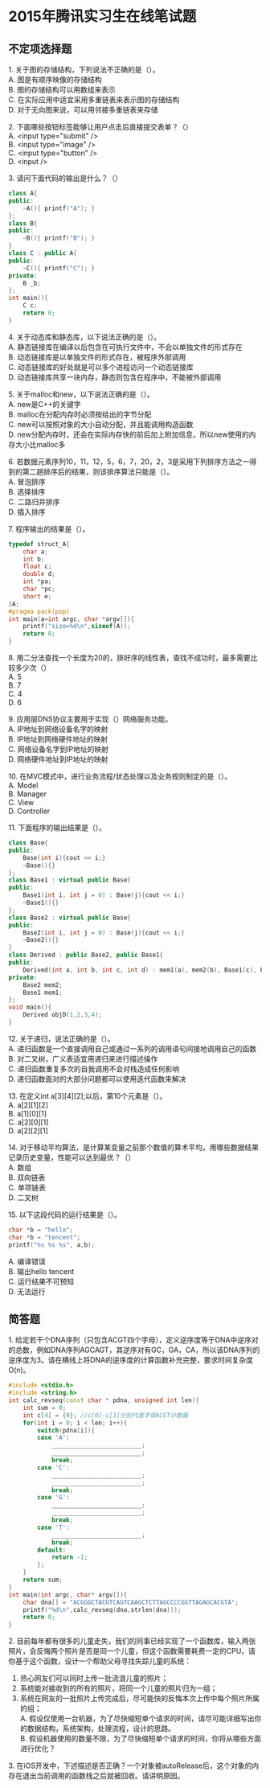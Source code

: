 # 2015年腾讯实习生在线笔试题
## 不定项选择题
1\. 关于图的存储结构，下列说法不正确的是（）。  
A. 图是有顺序映像的存储结构  
B. 图的存储结构可以用数组来表示  
C. 在实际应用中适宜采用多重链表来表示图的存储结构  
D. 对于无向图来说，可以用邻接多重链表来存储  

2\. 下面哪些按钮标签能够让用户点击后直接提交表单？（）  
A. \<input type="submit" />  
B. \<input type="image" />  
C. \<input type="button" />  
D. \<input />  

3\. 请问下面代码的输出是什么？（）  
```C++
class A{
public:
	~A(){ printf("A"); }
};
class B{
public:
	~B(){ printf("B"); }
}
class C : public A{
public:
	~C(){ printf("C"); }
private:
	B _b;
};
int main(){
	C c;
	return 0;
}
```

4\. 关于动态库和静态库，以下说法正确的是（）。  
A. 静态链接库在编译以后包含在可执行文件中，不会以单独文件的形式存在  
B. 动态链接库是以单独文件的形式存在，被程序外部调用  
C. 动态链接库的好处就是可以多个进程访问一个动态链接库  
D. 动态链接库共享一块内存，静态则包含在程序中，不能被外部调用

5\. 关于malloc和new，以下说法正确的是（）。  
A. new是C++的关键字  
B. malloc在分配内存时必须按给出的字节分配  
C. new可以按照对象的大小自动分配，并且能调用构造函数  
D. new分配内存时，还会在实际内存快的前后加上附加信息，所以new使用的内存大小比malloc多  

6\. 若数据元素序列10，11，12，5，6，7，20，2，3是采用下列排序方法之一得到的第二趟排序后的结果，则该排序算法只能是（）。  
A. 冒泡排序  
B. 选择排序  
C. 二路归并排序  
D. 插入排序  

7\. 程序输出的结果是（）。  
```C++
typedef struct_A{
	char a;
	int b;
	float c;
	double d;
	int *pa;
	char *pc;
	short e;
}A;
#pragma pack(pop)
int main(a=int argc, char *argv[]){
	printf("size=%d\n",sizeof(A));
	return 0;
}
```
8\. 用二分法查找一个长度为20的，排好序的线性表，查找不成功时，最多需要比较多少次（）  
A. 5  
B. 7  
C. 4  
D. 6  

9\. 应用层DNS协议主要用于实现（）网络服务功能。  
A. IP地址到网络设备名字的映射  
B. IP地址到网络硬件地址的映射  
C. 网络设备名字到IP地址的映射  
D. 网络硬件地址到IP地址的映射

10\. 在MVC模式中，进行业务流程/状态处理以及业务规则制定的是（）。  
A. Model  
B. Manager  
C. View  
D. Controller  

11\. 下面程序的输出结果是（）。
```C++
class Base{
public:
	Base(int i){cout << i;}
	~Base(){}
};
class Base1 : virtual public Base{
public:
	Base1(int i, int j = 0) : Base(j){cout << i;}
	~Base1(){}
};
class Base2 : virtual public Base{
public:
	Base2(int i, int j = 0) : Base(j){cout << i;}
	~Base2(){}
}
class Derived : public Base2, public Base1{
public:
	Derived(int a, int b, int c, int d) : mem1(a), mem2(b), Base1(c), Base2(d), Base(a){cout << b;}
private:
	Base2 mem2;
	Base1 mem1;
};
void main(){
	Derived objD(1,2,3,4);
}
```

12\. 关于递归，说法正确的是（）。  
A. 递归函数是一个直接调用自己或通过一系列的调用语句间接地调用自己的函数  
B. 对二叉树，广义表适宜用递归来进行描述操作  
C. 递归函数重复多次的自我调用不会对栈造成任何影响  
D. 递归函数面对的大部分问题都可以使用迭代函数来解决  

13\. 在定义int a[3][4][2];以后，第10个元素是（）。  
A. a[2][1][2]  
B. a[1][0][1]  
C. a[2][0][1]  
D. a[2][2][1]  

14\. 对于移动平均算法，是计算某变量之前那个数值的算术平均，用哪些数据结果记录历史变量，性能可以达到最优？（）  
A. 数组  
B. 双向链表  
C. 单项链表  
D. 二叉树

15\. 以下这段代码的运行结果是（）。
```C++
char *b = "hello";
char *b = "tencent";
printf("%s %s %s", a,b);
```
A. 编译错误  
B. 输出hello tencent  
C. 运行结果不可预知  
D. 无法运行  

## 简答题
1\. 给定若干个DNA序列（只包含ACGT四个字母），定义逆序度等于DNA中逆序对的总数，例如DNA序列AGCAGT，其逆序对有GC，GA，CA，所以该DNA序列的逆序度为3。请在横线上将DNA的逆序度的计算函数补充完整，要求时间复杂度O(n)。
```C++
#include <stdio.h>
#include <string.h>
int calc_revseq(const char * pdna, unsigned int len){
	int sum = 0;
	int c[4] = {0};	//c[0]-c[3]分别代表字母ACGT计数器
	for(int i = 0; i < len; i++){
		switch(pdna[i]){
		case 'A':
			_________________________;
			_________________________;
			break;
		case 'C':
			_________________________;
			_________________________;
			break;
		case 'G':
			_________________________;
			_________________________;
			break;
		case 'T':
			_________________________;
			break;
		default:
			return -1;
		};
	}
	return sum;
}
int main(int argc, char* argv[]){
	char dna[] = "ACGGGCTACGTCAGTCAAGCTCTTAGCCCCGGTTAGAGCACGTA";
	printf("%d\n",calc_revseq(dna,strlen(dna)));
	return 0;
}
```
2\. 目前每年都有很多的儿童走失，我们的同事已经实现了一个函数库，输入两张照片，会反悔两个照片是否是同一个儿童，但这个函数需要耗费一定的CPU，请你基于这个函数，设计一个帮助父母寻找失踪儿童的系统：  
1) 热心网友们可以同时上传一批流浪儿童的照片；  
2) 系统能对接收到的所有的照片，将同一个儿童的照片归为一组；  
3) 系统在网友的一批照片上传完成后，尽可能快的反悔本次上传中每个照片所属的组；  
A\. 假设仅使用一台机器，为了尽快缩短单个请求的时间，请尽可能详细写出你的数据结构，系统架构，处理流程，设计的思路。  
B\. 假设机器使用的数量不限，为了尽快缩短单个请求的时间，你将从哪些方面进行优化？

3\. 在iOS开发中，下述描述是否正确？一个对象被autoRelease后，这个对象的内存在退出当前调用的函数栈之后就被回收。请讲明原因。
